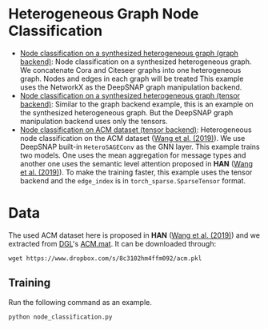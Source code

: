 # Heterogeneous Graph Node Classification

* [Node classification on a synthesized heterogeneous graph (graph backend)](node_classification.py): Node classification on a synthesized heterogeneous graph. We concatenate Cora and Citeseer graphs into one heterogeneous graph. Nodes and edges in each graph will be treated  This example uses the NetworkX as the DeepSNAP graph manipulation backend.
* [Node classification on a synthesized heterogeneous graph (tensor backend)](node_classification_tensor.py): Similar to the graph backend example, this is an example on the synthesized heterogeneous graph. But the DeepSNAP graph manipulation backend uses only the tensors.
* [Node classification on ACM dataset (tensor backend)](node_classification_acm.py): Heterogeneous node classification on the ACM dataset ([Wang et al. (2019)](https://arxiv.org/abs/1903.07293)). We use DeepSNAP built-in `HeteroSAGEConv` as the GNN layer. This example trains two models. One uses the mean aggregation for message types and another one uses the semantic level attention proposed in **HAN** ([Wang et al. (2019)](https://arxiv.org/abs/1903.07293)). To make the training faster, this example uses the tensor backend and the `edge_index` is in `torch_sparse.SparseTensor` format.

# Data

The used ACM dataset here is proposed in **HAN** ([Wang et al. (2019)](https://arxiv.org/abs/1903.07293)) and we extracted from [DGL](https://www.dgl.ai/)'s [ACM.mat](https://data.dgl.ai/dataset/ACM.mat). It can be downloaded through:
```
wget https://www.dropbox.com/s/8c3102hm4ffm092/acm.pkl
```

## Training

Run the following command as an example.

```sh
python node_classification.py
```